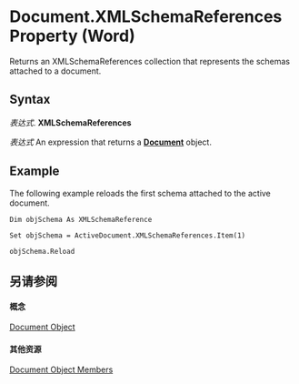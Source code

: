 
# Document.XMLSchemaReferences Property (Word)

Returns an XMLSchemaReferences collection that represents the schemas attached to a document.


## Syntax

 _表达式_. **XMLSchemaReferences**

 _表达式_ An expression that returns a **[Document](8d83487a-2345-a036-a916-971c9db5b7fb.md)** object.


## Example

The following example reloads the first schema attached to the active document.


```
Dim objSchema As XMLSchemaReference 
 
Set objSchema = ActiveDocument.XMLSchemaReferences.Item(1) 
 
objSchema.Reload
```


## 另请参阅


#### 概念


[Document Object](8d83487a-2345-a036-a916-971c9db5b7fb.md)
#### 其他资源


[Document Object Members](http://msdn.microsoft.com/library/fc9ab457-0888-f917-3d52-387168ac23b9%28Office.15%29.aspx)